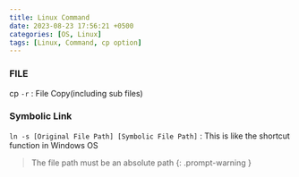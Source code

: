 ```yaml
---
title: Linux Command
date: 2023-08-23 17:56:21 +0500
categories: [OS, Linux]
tags: [Linux, Command, cp option]
---
```


### FILE
cp `-r` : File Copy(including sub files)

### Symbolic Link

`ln -s [Original File Path] [Symbolic File Path]` : This is like the shortcut function in Windows OS
<br>
> The file path must be an absolute path
{: .prompt-warning }
